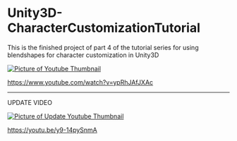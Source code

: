 # Unity3D-CharacterCustomizationTutorial
This is the finished project of part 4 of the tutorial series for using blendshapes for character customization in Unity3D


[![Picture of Youtube Thumbnail](https://img.youtube.com/vi/ypRhJAfJXAc/0.jpg)](https://www.youtube.com/watch?v=ypRhJAfJXAc)

https://www.youtube.com/watch?v=ypRhJAfJXAc

-----------------------------------------------------------------------------------------------

UPDATE VIDEO

[![Picture of Update Youtube Thumbnail](https://img.youtube.com/vi/y9-14pySnmA/0.jpg)](https://www.youtube.com/watch?v=y9-14pySnmA)

https://youtu.be/y9-14pySnmA
